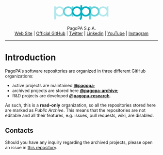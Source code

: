 <p align="center">
    <img src="https://raw.githubusercontent.com/pagopa-archive/.github/c26308d1eec6a6492e6ab2b144e34e7af688f752/profile/logo.svg" width="180" height="50">
</p>

<p align="center">
    PagoPA S.p.A. <br>
    <a href="https://www.pagopa.it/">Web Site</a> | <a href="https://github.com/pagopa">Official GitHub</a> | <a href="https://twitter.com/pagopa">Twitter</a> | <a href="https://www.linkedin.com/company/pagopa/">Linkedin</a> | <a href="https://www.youtube.com/channel/UCFBGOEJUPQ6t3xtZFc_UIEQ">YouTube</a> | <a href="https://www.instagram.com/pagopaspa/">Instagram</a>
</p>

<hr>

# Introduction

PagoPA's software repositories are organized in three different GitHub organizations:
- active projects are maintained [**@pagopa**](https://github.com/pagopa);
- archived projects are stored here [**@pagopa-archive**](https://github.com/pagopa-archive);
- R&D projects are developed [**@pagopa-research**](https://github.com/pagopa-research).

As such, this is a **read-only** organization, so all the repositories stored here are marked as *Public Archive*. This means that the repositories are not editable and all their features, e.g. issues, pull requests, wiki, are disabled.


## Contacts
Should you have any inquiry regarding the archived projects, please open an issue in [this repository](https://github.com/pagopa-archive/.github/issues).
